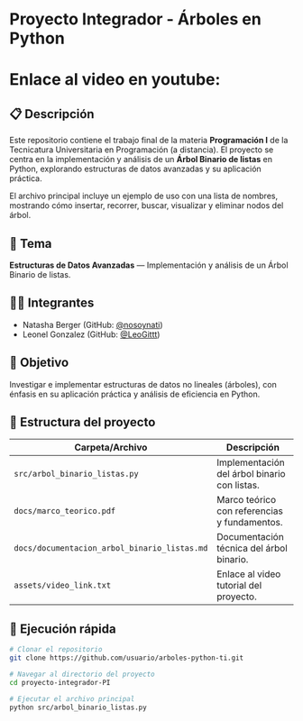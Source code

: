 # Proyecto Integrador - Árboles en Python

# Enlace al video en youtube: 




## 📋 Descripción
Este repositorio contiene el trabajo final de la materia **Programación I** de la Tecnicatura Universitaria en Programación (a distancia). El proyecto se centra en la implementación y análisis de un **Árbol Binario de listas** en Python, explorando estructuras de datos avanzadas y su aplicación práctica.

El archivo principal incluye un ejemplo de uso con una lista de nombres, mostrando cómo insertar, recorrer, buscar, visualizar y eliminar nodos del árbol.

## 📌 Tema
**Estructuras de Datos Avanzadas** — Implementación y análisis de un Árbol Binario de listas.

## 👨‍💻 Integrantes
- Natasha Berger (GitHub: [@nosoynati](https://github.com/nosoynati))
- Leonel Gonzalez (GitHub: [@LeoGittt](https://github.com/LeoGittt))

## 🎯 Objetivo
Investigar e implementar estructuras de datos no lineales (árboles), con énfasis en su aplicación práctica y análisis de eficiencia en Python.

## 📂 Estructura del proyecto

| Carpeta/Archivo                            | Descripción                                              |
|--------------------------------------------|----------------------------------------------------------|
| `src/arbol_binario_listas.py`              | Implementación del árbol binario con listas.             |    
| `docs/marco_teorico.pdf`                   | Marco teórico con referencias y fundamentos.             |
| `docs/documentacion_arbol_binario_listas.md` | Documentación técnica del árbol binario.               |            
| `assets/video_link.txt`                    | Enlace al video tutorial del proyecto.                   |

## 🧪 Ejecución rápida

```bash
# Clonar el repositorio
git clone https://github.com/usuario/arboles-python-ti.git

# Navegar al directorio del proyecto
cd proyecto-integrador-PI

# Ejecutar el archivo principal
python src/arbol_binario_listas.py
